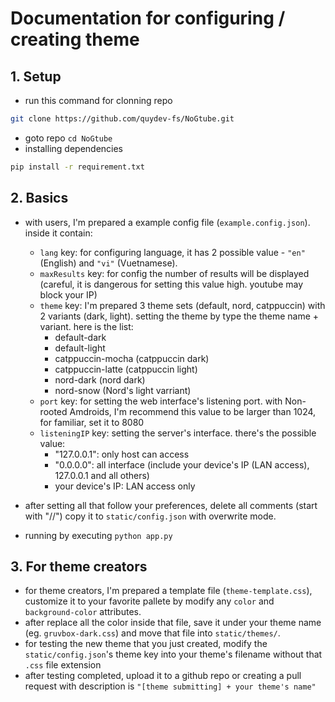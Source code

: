 # Documentation for configuring / creating theme
## 1. Setup
- run this command for clonning repo
```bash
git clone https://github.com/quydev-fs/NoGtube.git
```
- goto repo `cd NoGtube`
- installing dependencies
```bash
pip install -r requirement.txt
```
## 2. Basics
- with users, I'm prepared a example config file (`example.config.json`). inside it contain:
    + `lang` key: for configuring language, it has 2 possible value - `"en"` (English) and `"vi"` (Vuetnamese).
    + `maxResults` key: for config the number of results will be displayed (careful, it is dangerous for setting this value high. youtube may block your IP)
    + `theme` key: I'm prepared 3 theme sets (default, nord, catppuccin) with 2 variants (dark, light). setting the theme by type the theme name + variant. here is the list:
        + default-dark
        + default-light
        + catppuccin-mocha (catppuccin dark)
        + catppuccin-latte (catppuccin light)
        + nord-dark (nord dark)
        + nord-snow (Nord's light varriant)
    + `port` key: for setting the web interface's listening port. with Non-rooted Amdroids, I'm recommend this value to be larger than 1024, for familiar, set it to 8080
    + `listeningIP` key: setting the server's interface. there's the possible value:
        + "127.0.0.1": only host can access
        + "0.0.0.0": all interface (include your device's IP (LAN access), 127.0.0.1 and all others)
        + your device's IP: LAN access only
- after setting all that follow your preferences, delete all comments (start with "//") copy it to `static/config.json` with overwrite mode.

- running by executing `python app.py`
## 3. For theme creators
- for theme creators, I'm prepared a template file (`theme-template.css`), customize it to your favorite pallete by modify any `color` and `background-color` attributes.
- after replace all the color inside that file, save it under your theme name (eg. `gruvbox-dark.css`) and move that file into `static/themes/`.
- for testing the new theme that you just created, modify the `static/config.json`'s theme key into your theme's filename without that `.css` file extension
- after testing completed, upload it to a github repo or creating a pull request with description is `"[theme submitting] + your theme's name"`
